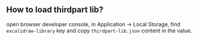## How to load thirdpart lib?

open browser developer console, in Application -> Local Storage, find `excalidraw-library` key and copy `thirdpart-lib.json` content in the value.
